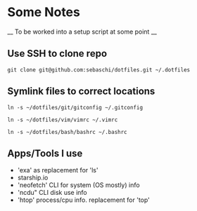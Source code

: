 # Some Notes
__  To be worked into a setup script at some point __
## Use SSH to clone repo
```
git clone git@github.com:sebaschi/dotfiles.git ~/.dotfiles
```

## Symlink files to correct locations
```
ln -s ~/dotfiles/git/gitconfig ~/.gitconfig
```
```
ln -s ~/dotfiles/vim/vimrc ~/.vimrc
```
```
ln -s ~/dotfiles/bash/bashrc ~/.bashrc
```
## Apps/Tools I use
* 'exa' as replacement for 'ls'
* starship.io
* 'neofetch' CLI for system (OS mostly) info
* 'ncdu" CLI disk use info
* 'htop' process/cpu info. replacement for 'top'

